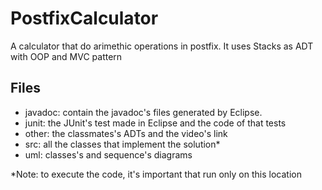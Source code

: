 # PostfixCalculator
A calculator that do arimethic operations in postfix. It uses Stacks as ADT with OOP and MVC pattern 
## Files
- javadoc: contain the javadoc's files generated by Eclipse.
- junit: the JUnit's test made in Eclipse and the code of that tests
- other: the classmates's ADTs and the video's link
- src: all the classes that implement the solution*
- uml: classes's and sequence's diagrams

*Note: to execute the code, it's important that run only on this location
